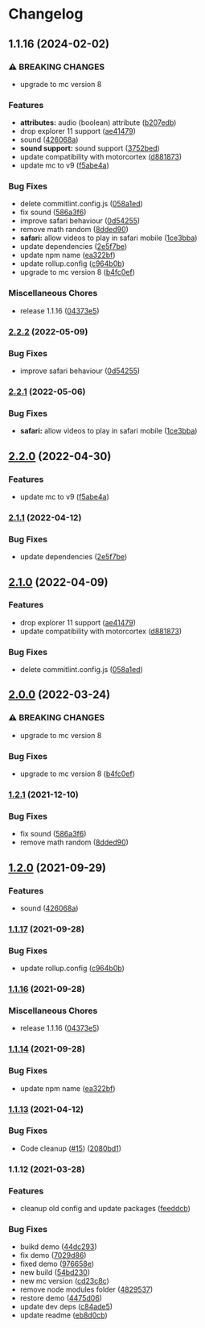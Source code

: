 # Changelog

## 1.1.16 (2024-02-02)


### ⚠ BREAKING CHANGES

* upgrade to mc version 8

### Features

* **attributes:** audio (boolean) attribute ([b207edb](https://github.com/kissmybutton/motorcortex-video/commit/b207edb33d56150a5e704cd115a8e2082d231c69))
* drop explorer 11 support ([ae41479](https://github.com/kissmybutton/motorcortex-video/commit/ae41479eee0fd99678fc88c5e63009740b583f21))
* sound ([426068a](https://github.com/kissmybutton/motorcortex-video/commit/426068a967960d5214f32c83bbb0c22f13e12966))
* **sound support:** sound support ([3752bed](https://github.com/kissmybutton/motorcortex-video/commit/3752bed5e5fa001e47c6165edcf7659a2528d794))
* update compatibility with motorcortex ([d881873](https://github.com/kissmybutton/motorcortex-video/commit/d881873b63c22cae934171f5bfa848728f41ab9e))
* update mc to v9 ([f5abe4a](https://github.com/kissmybutton/motorcortex-video/commit/f5abe4a8664b23ed4e87b9ba16ab7baf08a56d4e))


### Bug Fixes

* delete commitlint.config.js ([058a1ed](https://github.com/kissmybutton/motorcortex-video/commit/058a1edaf0219efc4d11d7eb01f22ab003c4f1b4))
* fix sound ([586a3f6](https://github.com/kissmybutton/motorcortex-video/commit/586a3f6be7d2dbc886fcb05254cce4f909f201e9))
* improve safari behaviour ([0d54255](https://github.com/kissmybutton/motorcortex-video/commit/0d54255480ddf27d64c70db5daafe2f213f14ca0))
* remove math random ([8dded90](https://github.com/kissmybutton/motorcortex-video/commit/8dded90a2e267f95e3c6ec2912e76d917b845d2b))
* **safari:** allow videos to play in safari mobile ([1ce3bba](https://github.com/kissmybutton/motorcortex-video/commit/1ce3bba12e3945bd04ad8c0545531d16ea632748))
* update dependencies ([2e5f7be](https://github.com/kissmybutton/motorcortex-video/commit/2e5f7be73110698d261974ca741fdc4a8361b668))
* update npm name ([ea322bf](https://github.com/kissmybutton/motorcortex-video/commit/ea322bfa644470c47ce87080cfa2f324e0e48ee9))
* update rollup.config ([c964b0b](https://github.com/kissmybutton/motorcortex-video/commit/c964b0bd4d1b77a3f23c6af9f24cf0ffc3714cd4))
* upgrade to mc version 8 ([b4fc0ef](https://github.com/kissmybutton/motorcortex-video/commit/b4fc0efa22fcaa09ad91ec2ab27b5489e4838bd8))


### Miscellaneous Chores

* release 1.1.16 ([04373e5](https://github.com/kissmybutton/motorcortex-video/commit/04373e5fef5a2112282274102e0850a39f9f9ce1))

### [2.2.2](https://github.com/kissmybutton/motorcortex-video/compare/v2.2.1...v2.2.2) (2022-05-09)


### Bug Fixes

* improve safari behaviour ([0d54255](https://github.com/kissmybutton/motorcortex-video/commit/0d54255480ddf27d64c70db5daafe2f213f14ca0))

### [2.2.1](https://github.com/kissmybutton/motorcortex-video/compare/v2.2.0...v2.2.1) (2022-05-06)


### Bug Fixes

* **safari:** allow videos to play in safari mobile ([1ce3bba](https://github.com/kissmybutton/motorcortex-video/commit/1ce3bba12e3945bd04ad8c0545531d16ea632748))

## [2.2.0](https://github.com/kissmybutton/motorcortex-video/compare/v2.1.1...v2.2.0) (2022-04-30)


### Features

* update mc to v9 ([f5abe4a](https://github.com/kissmybutton/motorcortex-video/commit/f5abe4a8664b23ed4e87b9ba16ab7baf08a56d4e))

### [2.1.1](https://github.com/kissmybutton/motorcortex-video/compare/v2.1.0...v2.1.1) (2022-04-12)


### Bug Fixes

* update dependencies ([2e5f7be](https://github.com/kissmybutton/motorcortex-video/commit/2e5f7be73110698d261974ca741fdc4a8361b668))

## [2.1.0](https://github.com/kissmybutton/motorcortex-video/compare/v2.0.0...v2.1.0) (2022-04-09)


### Features

* drop explorer 11 support ([ae41479](https://github.com/kissmybutton/motorcortex-video/commit/ae41479eee0fd99678fc88c5e63009740b583f21))
* update compatibility with motorcortex ([d881873](https://github.com/kissmybutton/motorcortex-video/commit/d881873b63c22cae934171f5bfa848728f41ab9e))


### Bug Fixes

* delete commitlint.config.js ([058a1ed](https://github.com/kissmybutton/motorcortex-video/commit/058a1edaf0219efc4d11d7eb01f22ab003c4f1b4))

## [2.0.0](https://github.com/kissmybutton/motorcortex-video/compare/v1.2.1...v2.0.0) (2022-03-24)


### ⚠ BREAKING CHANGES

* upgrade to mc version 8

### Bug Fixes

* upgrade to mc version 8 ([b4fc0ef](https://github.com/kissmybutton/motorcortex-video/commit/b4fc0efa22fcaa09ad91ec2ab27b5489e4838bd8))

### [1.2.1](https://www.github.com/kissmybutton/motorcortex-video/compare/v1.2.0...v1.2.1) (2021-12-10)


### Bug Fixes

* fix sound ([586a3f6](https://www.github.com/kissmybutton/motorcortex-video/commit/586a3f6be7d2dbc886fcb05254cce4f909f201e9))
* remove math random ([8dded90](https://www.github.com/kissmybutton/motorcortex-video/commit/8dded90a2e267f95e3c6ec2912e76d917b845d2b))

## [1.2.0](https://www.github.com/kissmybutton/motorcortex-video/compare/v1.1.17...v1.2.0) (2021-09-29)


### Features

* sound ([426068a](https://www.github.com/kissmybutton/motorcortex-video/commit/426068a967960d5214f32c83bbb0c22f13e12966))

### [1.1.17](https://www.github.com/kissmybutton/motorcortex-video/compare/v1.1.16...v1.1.17) (2021-09-28)


### Bug Fixes

* update rollup.config ([c964b0b](https://www.github.com/kissmybutton/motorcortex-video/commit/c964b0bd4d1b77a3f23c6af9f24cf0ffc3714cd4))

### [1.1.16](https://www.github.com/kissmybutton/motorcortex-video/compare/v1.1.14...v1.1.16) (2021-09-28)


### Miscellaneous Chores

* release 1.1.16 ([04373e5](https://www.github.com/kissmybutton/motorcortex-video/commit/04373e5fef5a2112282274102e0850a39f9f9ce1))

### [1.1.14](https://www.github.com/kissmybutton/motorcortex-video/compare/v1.1.13...v1.1.14) (2021-09-28)


### Bug Fixes

* update npm name ([ea322bf](https://www.github.com/kissmybutton/motorcortex-video/commit/ea322bfa644470c47ce87080cfa2f324e0e48ee9))

### [1.1.13](https://www.github.com/kissmybutton/motorcortex-video/compare/v1.1.12...v1.1.13) (2021-04-12)


### Bug Fixes

* Code cleanup ([#15](https://www.github.com/kissmybutton/motorcortex-video/issues/15)) ([2080bd1](https://www.github.com/kissmybutton/motorcortex-video/commit/2080bd11b8aa520f486bd7166dc00c02ebda455f))

### 1.1.12 (2021-03-28)


### Features

* cleanup old config and update packages ([feeddcb](https://www.github.com/kissmybutton/motorcortex-video/commit/feeddcbdf293c2a27da0f3b46f53642605229cdb))


### Bug Fixes

* buikd demo ([44dc293](https://www.github.com/kissmybutton/motorcortex-video/commit/44dc29392d984e7a3a400d28dde691ac28ca35a5))
* fix demo ([7029d86](https://www.github.com/kissmybutton/motorcortex-video/commit/7029d8616a256a9edc3ae8dfa5fd04b892f3bb44))
* fixed demo ([976658e](https://www.github.com/kissmybutton/motorcortex-video/commit/976658e2f2a6fdfedc11b18452067eb93f1a3f86))
* new build ([54bd230](https://www.github.com/kissmybutton/motorcortex-video/commit/54bd23039d89bc233eb79a0481fd6e53c633f417))
* new mc version ([cd23c8c](https://www.github.com/kissmybutton/motorcortex-video/commit/cd23c8c32a6f4fb5c016a4ffbea258531162c407))
* remove node modules folder ([4829537](https://www.github.com/kissmybutton/motorcortex-video/commit/48295376c60ca6e682600ee394fffdaa03c96eb6))
* restore demo ([4475d06](https://www.github.com/kissmybutton/motorcortex-video/commit/4475d06e7c8549d9e522b2a779154558c0e57eba))
* update dev deps ([c84ade5](https://www.github.com/kissmybutton/motorcortex-video/commit/c84ade545b8dfa94aa136d54f1de6d39fb65dad8))
* update readme ([eb8d0cb](https://www.github.com/kissmybutton/motorcortex-video/commit/eb8d0cb3b4dc21ba89cd4be98d2bebfd8e2860ee))
